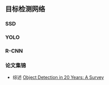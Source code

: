 ## 目标检测网络
### SSD
### YOLO
### R-CNN
### 论文集锦

- 综述
[Object Detection in 20 Years: A Survey](https://arxiv.org/pdf/1905.05055.pdf)
